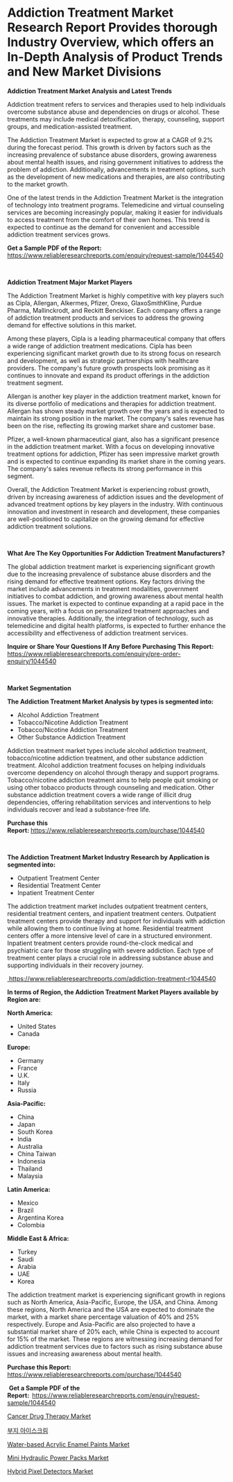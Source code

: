 <p><h1>Addiction Treatment Market Research Report Provides thorough Industry Overview, which offers an In-Depth Analysis of Product Trends and New Market Divisions</h1></p><p><strong>Addiction Treatment Market Analysis and Latest Trends</strong></p>
<p><p>Addiction treatment refers to services and therapies used to help individuals overcome substance abuse and dependencies on drugs or alcohol. These treatments may include medical detoxification, therapy, counseling, support groups, and medication-assisted treatment.</p><p>The Addiction Treatment Market is expected to grow at a CAGR of 9.2% during the forecast period. This growth is driven by factors such as the increasing prevalence of substance abuse disorders, growing awareness about mental health issues, and rising government initiatives to address the problem of addiction. Additionally, advancements in treatment options, such as the development of new medications and therapies, are also contributing to the market growth.</p><p>One of the latest trends in the Addiction Treatment Market is the integration of technology into treatment programs. Telemedicine and virtual counseling services are becoming increasingly popular, making it easier for individuals to access treatment from the comfort of their own homes. This trend is expected to continue as the demand for convenient and accessible addiction treatment services grows.</p></p>
<p><strong>Get a Sample PDF of the Report:&nbsp;</strong> <a href="https://www.reliableresearchreports.com/enquiry/request-sample/1044540">https://www.reliableresearchreports.com/enquiry/request-sample/1044540</a></p>
<p>&nbsp;</p>
<p><strong>Addiction Treatment Major Market Players</strong></p>
<p><p>The Addiction Treatment Market is highly competitive with key players such as Cipla, Allergan, Alkermes, Pfizer, Orexo, GlaxoSmithKline, Purdue Pharma, Mallinckrodt, and Reckitt Benckiser. Each company offers a range of addiction treatment products and services to address the growing demand for effective solutions in this market.</p><p>Among these players, Cipla is a leading pharmaceutical company that offers a wide range of addiction treatment medications. Cipla has been experiencing significant market growth due to its strong focus on research and development, as well as strategic partnerships with healthcare providers. The company's future growth prospects look promising as it continues to innovate and expand its product offerings in the addiction treatment segment.</p><p>Allergan is another key player in the addiction treatment market, known for its diverse portfolio of medications and therapies for addiction treatment. Allergan has shown steady market growth over the years and is expected to maintain its strong position in the market. The company's sales revenue has been on the rise, reflecting its growing market share and customer base.</p><p>Pfizer, a well-known pharmaceutical giant, also has a significant presence in the addiction treatment market. With a focus on developing innovative treatment options for addiction, Pfizer has seen impressive market growth and is expected to continue expanding its market share in the coming years. The company's sales revenue reflects its strong performance in this segment.</p><p>Overall, the Addiction Treatment Market is experiencing robust growth, driven by increasing awareness of addiction issues and the development of advanced treatment options by key players in the industry. With continuous innovation and investment in research and development, these companies are well-positioned to capitalize on the growing demand for effective addiction treatment solutions.</p></p>
<p>&nbsp;</p>
<p><strong>What Are The Key Opportunities For Addiction Treatment Manufacturers?</strong></p>
<p><p>The global addiction treatment market is experiencing significant growth due to the increasing prevalence of substance abuse disorders and the rising demand for effective treatment options. Key factors driving the market include advancements in treatment modalities, government initiatives to combat addiction, and growing awareness about mental health issues. The market is expected to continue expanding at a rapid pace in the coming years, with a focus on personalized treatment approaches and innovative therapies. Additionally, the integration of technology, such as telemedicine and digital health platforms, is expected to further enhance the accessibility and effectiveness of addiction treatment services.</p></p>
<p><strong>Inquire or Share Your Questions If Any Before Purchasing This Report:</strong> <a href="https://www.reliableresearchreports.com/enquiry/pre-order-enquiry/1044540">https://www.reliableresearchreports.com/enquiry/pre-order-enquiry/1044540</a></p>
<p>&nbsp;</p>
<p><strong>Market Segmentation</strong></p>
<p><strong>The Addiction Treatment Market Analysis by types is segmented into:</strong></p>
<p><ul><li>Alcohol Addiction Treatment</li><li>Tobacco/Nicotine Addiction Treatment</li><li>Tobacco/Nicotine Addiction Treatment</li><li>Other Substance Addiction Treatment</li></ul></p>
<p><p>Addiction treatment market types include alcohol addiction treatment, tobacco/nicotine addiction treatment, and other substance addiction treatment. Alcohol addiction treatment focuses on helping individuals overcome dependency on alcohol through therapy and support programs. Tobacco/nicotine addiction treatment aims to help people quit smoking or using other tobacco products through counseling and medication. Other substance addiction treatment covers a wide range of illicit drug dependencies, offering rehabilitation services and interventions to help individuals recover and lead a substance-free life.</p></p>
<p><strong>Purchase this Report:&nbsp;</strong><a href="https://www.reliableresearchreports.com/purchase/1044540">https://www.reliableresearchreports.com/purchase/1044540</a></p>
<p>&nbsp;</p>
<p><strong>The Addiction Treatment Market Industry Research by Application is segmented into:</strong></p>
<p><ul><li>Outpatient Treatment Center</li><li>Residential Treatment Center</li><li>Inpatient Treatment Center</li></ul></p>
<p><p>The addiction treatment market includes outpatient treatment centers, residential treatment centers, and inpatient treatment centers. Outpatient treatment centers provide therapy and support for individuals with addiction while allowing them to continue living at home. Residential treatment centers offer a more intensive level of care in a structured environment. Inpatient treatment centers provide round-the-clock medical and psychiatric care for those struggling with severe addiction. Each type of treatment center plays a crucial role in addressing substance abuse and supporting individuals in their recovery journey.</p></p>
<p><a href="https://www.reliableresearchreports.com/addiction-treatment-r1044540">&nbsp;https://www.reliableresearchreports.com/addiction-treatment-r1044540</a></p>
<p><strong>In terms of Region, the Addiction Treatment Market Players available by Region are:</strong></p>
<p>
    <p> <strong> North America: </strong>
        <ul>
            <li>United States</li>
            <li>Canada</li>
        </ul>
        </p> 
    <p> <strong> Europe: </strong>
        <ul>
            <li>Germany</li>
            <li>France</li>
            <li>U.K.</li>
            <li>Italy</li>
            <li>Russia</li>
        </ul>
        </p> 
    <p> <strong> Asia-Pacific: </strong>
        <ul>
            <li>China</li>
            <li>Japan</li>
            <li>South Korea</li>
            <li>India</li>
            <li>Australia</li>
            <li>China Taiwan</li>
            <li>Indonesia</li>
            <li>Thailand</li>
            <li>Malaysia</li>
        </ul>
        </p> 
    <p> <strong> Latin America: </strong>
        <ul>
            <li>Mexico</li>
            <li>Brazil</li>
            <li>Argentina Korea</li>
            <li>Colombia</li>
        </ul>
        </p> 
    <p> <strong> Middle East & Africa: </strong>
        <ul>
            <li>Turkey</li>
            <li>Saudi</li>
            <li>Arabia</li>
            <li>UAE</li>
            <li>Korea</li>
        </ul>
    </p>
    </p>
<p><p>The addiction treatment market is experiencing significant growth in regions such as North America, Asia-Pacific, Europe, the USA, and China. Among these regions, North America and the USA are expected to dominate the market, with a market share percentage valuation of 40% and 25% respectively. Europe and Asia-Pacific are also projected to have a substantial market share of 20% each, while China is expected to account for 15% of the market. These regions are witnessing increasing demand for addiction treatment services due to factors such as rising substance abuse issues and increasing awareness about mental health.</p></p>
<p><strong>Purchase this Report: </strong><a href="https://www.reliableresearchreports.com/purchase/1044540">https://www.reliableresearchreports.com/purchase/1044540</a></p>
<p>&nbsp;<strong>Get a Sample PDF of the Report:&nbsp;&nbsp;</strong><a href="https://www.reliableresearchreports.com/enquiry/request-sample/1044540">https://www.reliableresearchreports.com/enquiry/request-sample/1044540</a></p>
<p><strong></strong></p>
<p><p><a href="https://github.com/nathandecarvalho/Market-Research-Report-List-3/blob/main/cancer-drug-therapy-market.md">Cancer Drug Therapy Market</a></p><p><a href="https://github.com/chupp85/Market-Research-Report-List-1/blob/main/209945056439.md">부지 아이스크림</a></p><p><a href="https://issuu.com/reportprime-2/docs/water-based-acrylic-enamel-paints-market-size-2030">Water-based Acrylic Enamel Paints Market</a></p><p><a href="https://www.linkedin.com/pulse/mini-hydraulic-power-packs-market-research-report-its-h8ubc">Mini Hydraulic Power Packs Market</a></p><p><a href="https://www.linkedin.com/pulse/hybrid-pixel-detectors-market-insight-trends-growth-forecasted-exfuc">Hybrid Pixel Detectors Market</a></p></p>